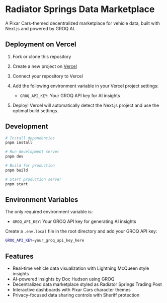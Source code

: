 # Radiator Springs Data Marketplace

A Pixar Cars-themed decentralized marketplace for vehicle data, built with Next.js and powered by GROQ AI.

## Deployment on Vercel

1. Fork or clone this repository
2. Create a new project on [Vercel](https://vercel.com)
3. Connect your repository to Vercel
4. Add the following environment variable in your Vercel project settings:
   - `GROQ_API_KEY`: Your GROQ API key for AI insights

5. Deploy! Vercel will automatically detect the Next.js project and use the optimal build settings.

## Development

```bash
# Install dependencies
pnpm install

# Run development server
pnpm dev

# Build for production
pnpm build

# Start production server
pnpm start
```

## Environment Variables

The only required environment variable is:

- `GROQ_API_KEY`: Your GROQ API key for generating AI insights

Create a `.env.local` file in the root directory and add your GROQ API key:

```bash
GROQ_API_KEY=your_groq_api_key_here
```

## Features

- Real-time vehicle data visualization with Lightning McQueen style insights
- AI-powered insights by Doc Hudson using GROQ
- Decentralized data marketplace styled as Radiator Springs Trading Post
- Interactive dashboards with Pixar Cars character themes
- Privacy-focused data sharing controls with Sheriff protection 
